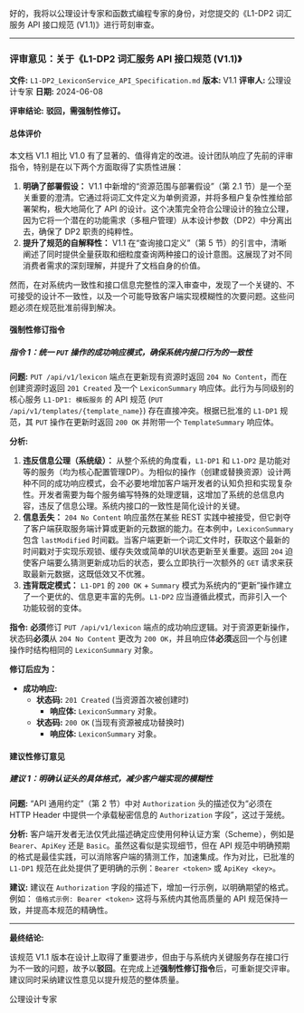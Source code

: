 好的，我将以公理设计专家和函数式编程专家的身份，对您提交的《L1-DP2 词汇服务 API 接口规范 (V1.1)》进行苛刻审查。

---

### **评审意见：关于《L1-DP2 词汇服务 API 接口规范 (V1.1)》**

**文件:** `L1-DP2_LexiconService_API_Specification.md`
**版本:** V1.1
**评审人:** 公理设计专家
**日期:** 2024-06-08

**评审结论:** **驳回，需强制性修订。**

#### **总体评价**

本文档 V1.1 相比 V1.0 有了显著的、值得肯定的改进。设计团队响应了先前的评审指令，特别是在以下两个方面取得了实质性进展：

1.  **明确了部署假设：** V1.1 中新增的“资源范围与部署假设”（第 2.1 节）是一个至关重要的澄清。它通过将词汇文件定义为单例资源，并将多租户复杂性推给部署架构，极大地简化了 API 的设计。这个决策完全符合公理设计的独立公理，因为它将一个潜在的功能需求（多租户管理）从本设计参数（DP2）中分离出去，确保了 DP2 职责的纯粹性。
2.  **提升了规范的自解释性：** V1.1 在“查询接口定义”（第 5 节）的引言中，清晰阐述了同时提供全量获取和细粒度查询两种接口的设计意图。这展现了对不同消费者需求的深刻理解，并提升了文档自身的价值。

然而，在对系统内一致性和接口信息完整性的深入审查中，发现了一个关键的、不可接受的设计不一致性，以及一个可能导致客户端实现模糊性的次要问题。这些问题必须在规范批准前得到解决。

#### **强制性修订指令**

##### **指令 1：统一 `PUT` 操作的成功响应模式，确保系统内接口行为的一致性**

**问题:**
`PUT /api/v1/lexicon` 端点在更新现有资源时返回 `204 No Content`，而在创建资源时返回 `201 Created` 及一个 `LexiconSummary` 响应体。此行为与同级别的核心服务 `L1-DP1: 模板服务` 的 API 规范 (`PUT /api/v1/templates/{template_name}`) 存在直接冲突。根据已批准的 `L1-DP1` 规范，其 `PUT` 操作在更新时返回 `200 OK` 并附带一个 `TemplateSummary` 响应体。

**分析:**
1.  **违反信息公理（系统级）：** 从整个系统的角度看，`L1-DP1` 和 `L1-DP2` 是功能对等的服务（均为核心配置管理DP）。为相似的操作（创建或替换资源）设计两种不同的成功响应模式，会不必要地增加客户端开发者的认知负担和实现复杂性。开发者需要为每个服务编写特殊的处理逻辑，这增加了系统的总信息内容，违反了信息公理。系统内接口的一致性是简化设计的关键。
2.  **信息丢失：** `204 No Content` 响应虽然在某些 REST 实践中被接受，但它剥夺了客户端获取服务端计算或更新的元数据的能力。在本例中，`LexiconSummary` 包含 `lastModified` 时间戳。当客户端更新一个词汇文件时，获取这个最新的时间戳对于实现乐观锁、缓存失效或简单的UI状态更新至关重要。返回 `204` 迫使客户端要么猜测更新成功后的状态，要么立即执行一次额外的 `GET` 请求来获取最新元数据，这既低效又不优雅。
3.  **违背既定模式：** `L1-DP1` 的 `200 OK` + `Summary` 模式为系统内的“更新”操作建立了一个更优的、信息更丰富的先例。`L1-DP2` 应当遵循此模式，而非引入一个功能较弱的变体。

**指令:**
**必须**修订 `PUT /api/v1/lexicon` 端点的成功响应逻辑。对于资源更新操作，状态码**必须**从 `204 No Content` 更改为 `200 OK`，并且响应体**必须**返回一个与创建操作时结构相同的 `LexiconSummary` 对象。

**修订后应为：**
*   **成功响应:**
    *   **状态码:** `201 Created` (当资源首次被创建时)
        *   **响应体:** `LexiconSummary` 对象。
    *   **状态码:** `200 OK` (当现有资源被成功替换时)
        *   **响应体:** `LexiconSummary` 对象。

#### **建议性修订意见**

##### **建议 1：明确认证头的具体格式，减少客户端实现的模糊性**

**问题:**
“API 通用约定”（第 2 节）中对 `Authorization` 头的描述仅为“必须在 HTTP Header 中提供一个承载秘密信息的 `Authorization` 字段”，这过于笼统。

**分析:**
客户端开发者无法仅凭此描述确定应使用何种认证方案（Scheme），例如是 `Bearer`、`ApiKey` 还是 `Basic`。虽然这看似是实现细节，但在 API 规范中明确预期的格式是最佳实践，可以消除客户端的猜测工作，加速集成。作为对比，已批准的 `L1-DP1` 规范在此处提供了更明确的示例：`Bearer <token>` 或 `ApiKey <key>`。

**建议:**
建议在 `Authorization` 字段的描述下，增加一行示例，以明确期望的格式。例如：
`值格式示例: Bearer <token>`
这将与系统内其他高质量的 API 规范保持一致，并提高本规范的精确性。

---

**最终结论:**

该规范 V1.1 版本在设计上取得了重要进步，但由于与系统内关键服务存在接口行为不一致的问题，故予以**驳回**。在完成上述**强制性修订指令**后，可重新提交评审。建议同时采纳建议性意见以提升规范的整体质量。

公理设计专家